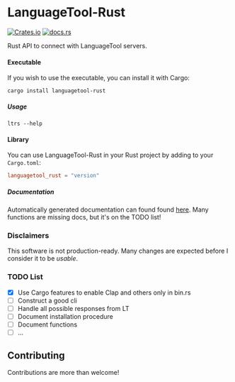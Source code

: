# LanguageTool-Rust

[![Crates.io](https://img.shields.io/crates/v/languagetool-rust)](https://crates.io/crates/languagetool-rust)
[![docs.rs](https://img.shields.io/docsrs/languagetool-rust)](https://docs.rs/languagetool-rust)

Rust API to connect with LanguageTool servers.

#### Executable

If you wish to use the executable, you can install it with Cargo:
```
cargo install languagetool-rust
```

##### Usage

```
ltrs --help
```

#### Library

You can use LanguageTool-Rust in your Rust project by adding to your `Cargo.toml`:
```toml
languagetool_rust = "version"
```

##### Documentation

Automatically generated documentation can found found [here](https://docs.rs/languagetool-rust). Many functions are missing docs, but it's on the TODO list!

### Disclaimers

This software is not production-ready. Many changes are expected before I consider it to be *usable*.

### TODO List

- [x] Use Cargo features to enable Clap and others only in bin.rs
- [ ] Construct a good cli
- [ ] Handle all possible responses from LT
- [ ] Document installation procedure
- [ ] Document functions
- [ ] ...

## Contributing

Contributions are more than welcome!

